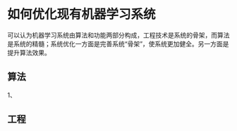 如何优化现有机器学习系统
====
可以认为机器学习系统由算法和功能两部分构成，工程技术是系统的骨架，而算法是系统的精髓；系统优化一方面是完善系统“骨架”，使系统更加健全。另一方面是提升算法效果。

## 算法
1、

## 工程
